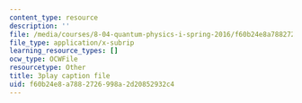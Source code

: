 ```yaml
---
content_type: resource
description: ''
file: /media/courses/8-04-quantum-physics-i-spring-2016/f60b24e8a7882726998a2d20852932c4_QMeKIiufg5s.srt
file_type: application/x-subrip
learning_resource_types: []
ocw_type: OCWFile
resourcetype: Other
title: 3play caption file
uid: f60b24e8-a788-2726-998a-2d20852932c4
---
```

